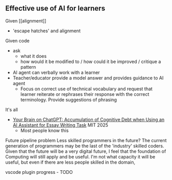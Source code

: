 Effective use of AI for learners
--------------------------------

Given [[alignment]]
* 'escape hatches' and alignment

Given code
* ask
    * what it does
    * how would it be modified to / how could it be improved / critique a pattern
* AI agent can verbally work with a learner
* Teacher/educator provide a model answer and provides guidance to AI agent
    * Focus on correct use of technical vocabulary and request that learner reiterate or rephrases their response with the correct terminology. Provide suggestions of phrasing


It's all 



* [Your Brain on ChatGPT: Accumulation of Cognitive Debt when Using an AI Assistant for Essay Writing Task](https://www.media.mit.edu/publications/your-brain-on-chatgpt/) MIT 2025
    * Most people know this

Future pipeline problem
Less skilled programmers in the future?
The current generation of programmers may be the last of the 'industry' skilled coders.
Given that the future will be a very digital future, I feel that the foundation of Computing will still apply and be useful. I'm not what capacity it will be useful, but even if there are less people skilled in the domain, 


vscode plugin progress - TODO
